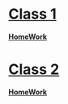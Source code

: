 
# [Class 1](https://discord.com/channels/735923219315425401/738891289071714388/930589829392138331)

[**HomeWork**](./Class1/README.md)

# [Class 2](https://discord.com/channels/735923219315425401/738891289071714388/931314672718737418)

[**HomeWork**](./Class2/README.md)
